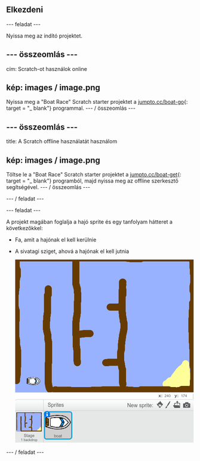 ## Elkezdeni

\--- feladat \---

Nyissa meg az indító projektet.

## \--- összeomlás \---

cím: Scratch-ot használok online

## kép: images / image.png

Nyissa meg a "Boat Race" Scratch starter projektet a [jumpto.cc/boat-go](https://scratch.mit.edu/projects/63958014/#editor){: target = "_ blank"} programmal. \--- / összeomlás \---

## \--- összeomlás \---

title: A Scratch offline használatát használom

## kép: images / image.png

Töltse le a "Boat Race" Scratch starter projektet a [jumpto.cc/boat-get](http:jumpto.cc/boat-get){: target = "_ blank"} programból, majd nyissa meg az offline szerkesztő segítségével. \--- / összeomlás \---

\--- / feladat \---

\--- feladat \---

A projekt magában foglalja a hajó sprite és egy tanfolyam hátteret a következőkkel:

- Fa, amit a hajónak el kell kerülnie
- A sivatagi sziget, ahová a hajónak el kell jutnia
    
    ![screenshot](images/boat-starter.png)

\--- / feladat \---